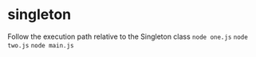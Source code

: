 # singleton

Follow the execution path relative to the Singleton class
`node one.js`
`node two.js`
`node main.js`